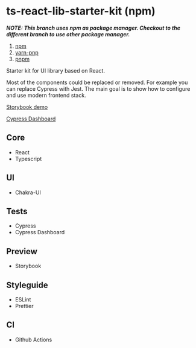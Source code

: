 # ts-react-lib-starter-kit (npm)

**_NOTE: This branch uses npm as package manager. Checkout to the different branch to use other package manager._**

1. [npm](https://github.com/old-skull/ts-react-lib-starter-kit)
2. [yarn-pnp](https://github.com/old-skull/ts-react-lib-starter-kit/tree/yarn-pnp)
3. [pnpm](https://github.com/old-skull/ts-react-lib-starter-kit/tree/pnpm)

Starter kit for UI library based on React.

Most of the components could be replaced or removed. For example you can replace Cypress with Jest. The main goal is to show how to configure and use modern frontend stack.

[Storybook demo](https://tictak21.github.io/ts-react-lib-starter-kit/index.html)

[Cypress Dashboard](https://dashboard.cypress.io/projects/joi6j8/analytics/runs-over-time)

## Core

- React
- Typescript

## UI

- Chakra-UI

## Tests

- Cypress
- Cypress Dashboard

## Preview

- Storybook

## Styleguide

- ESLint
- Prettier

## CI

- Github Actions
